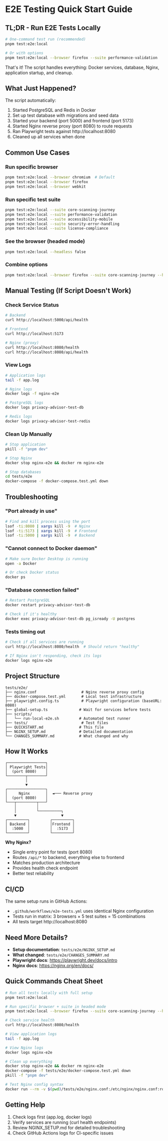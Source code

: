 # E2E Testing Quick Start Guide

## TL;DR - Run E2E Tests Locally

```bash
# One-command test run (recommended)
pnpm test:e2e:local

# Or with options
pnpm test:e2e:local --browser firefox --suite performance-validation
```

That's it! The script handles everything: Docker services, database, Nginx, application startup, and cleanup.

## What Just Happened?

The script automatically:
1. Started PostgreSQL and Redis in Docker
2. Set up test database with migrations and seed data
3. Started your backend (port 5000) and frontend (port 5173)
4. Started Nginx reverse proxy (port 8080) to route requests
5. Ran Playwright tests against http://localhost:8080
6. Cleaned up all services when done

## Common Use Cases

### Run specific browser
```bash
pnpm test:e2e:local --browser chromium  # Default
pnpm test:e2e:local --browser firefox
pnpm test:e2e:local --browser webkit
```

### Run specific test suite
```bash
pnpm test:e2e:local --suite core-scanning-journey
pnpm test:e2e:local --suite performance-validation
pnpm test:e2e:local --suite accessibility-mobile
pnpm test:e2e:local --suite security-error-handling
pnpm test:e2e:local --suite license-compliance
```

### See the browser (headed mode)
```bash
pnpm test:e2e:local --headless false
```

### Combine options
```bash
pnpm test:e2e:local --browser firefox --suite core-scanning-journey --headless false
```

## Manual Testing (If Script Doesn't Work)

### Check Service Status
```bash
# Backend
curl http://localhost:5000/api/health

# Frontend
curl http://localhost:5173

# Nginx (proxy)
curl http://localhost:8080/health
curl http://localhost:8080/api/health
```

### View Logs
```bash
# Application logs
tail -f app.log

# Nginx logs
docker logs -f nginx-e2e

# PostgreSQL logs
docker logs privacy-advisor-test-db

# Redis logs
docker logs privacy-advisor-test-redis
```

### Clean Up Manually
```bash
# Stop application
pkill -f "pnpm dev"

# Stop Nginx
docker stop nginx-e2e && docker rm nginx-e2e

# Stop databases
cd tests/e2e
docker-compose -f docker-compose.test.yml down
```

## Troubleshooting

### "Port already in use"
```bash
# Find and kill process using the port
lsof -ti:8080 | xargs kill -9  # Nginx
lsof -ti:5173 | xargs kill -9  # Frontend
lsof -ti:5000 | xargs kill -9  # Backend
```

### "Cannot connect to Docker daemon"
```bash
# Make sure Docker Desktop is running
open -a Docker

# Or check Docker status
docker ps
```

### "Database connection failed"
```bash
# Restart PostgreSQL
docker restart privacy-advisor-test-db

# Check if it's healthy
docker exec privacy-advisor-test-db pg_isready -U postgres
```

### Tests timing out
```bash
# Check if all services are running
curl http://localhost:8080/health  # Should return "healthy"

# If Nginx isn't responding, check its logs
docker logs nginx-e2e
```

## Project Structure

```
tests/e2e/
├── nginx.conf                    # Nginx reverse proxy config
├── docker-compose.test.yml       # Local test infrastructure
├── playwright.config.ts          # Playwright configuration (baseURL: 8080)
├── global-setup.ts              # Wait for services before tests
├── scripts/
│   └── run-local-e2e.sh         # Automated test runner
├── tests/                        # Test files
├── QUICKSTART.md                # This file
├── NGINX_SETUP.md               # Detailed documentation
└── CHANGES_SUMMARY.md           # What changed and why
```

## How It Works

```
┌─────────────────┐
│ Playwright Tests│
│  (port 8080)    │
└────────┬────────┘
         │
         ▼
┌─────────────────┐
│     Nginx       │  ◄─── Reverse proxy
│  (port 8080)    │
└───┬─────────┬───┘
    │         │
    │         └──────────┐
    ▼                    ▼
┌─────────┐         ┌─────────┐
│ Backend │         │Frontend │
│  :5000  │         │  :5173  │
└─────────┘         └─────────┘
```

**Why Nginx?**
- Single entry point for tests (port 8080)
- Routes `/api/*` to backend, everything else to frontend
- Matches production architecture
- Provides health check endpoint
- Better test reliability

## CI/CD

The same setup runs in GitHub Actions:
- `.github/workflows/e2e-tests.yml` uses identical Nginx configuration
- Tests run in matrix: 3 browsers × 5 test suites = 15 combinations
- All tests target http://localhost:8080

## Need More Details?

- **Setup documentation**: `tests/e2e/NGINX_SETUP.md`
- **What changed**: `tests/e2e/CHANGES_SUMMARY.md`
- **Playwright docs**: https://playwright.dev/docs/intro
- **Nginx docs**: https://nginx.org/en/docs/

## Quick Commands Cheat Sheet

```bash
# Run all tests locally with full setup
pnpm test:e2e:local

# Run specific browser + suite in headed mode
pnpm test:e2e:local --browser firefox --suite core-scanning-journey --headless false

# Check service health
curl http://localhost:8080/health

# View application logs
tail -f app.log

# View Nginx logs
docker logs nginx-e2e

# Clean up everything
docker stop nginx-e2e && docker rm nginx-e2e
docker-compose -f tests/e2e/docker-compose.test.yml down
pkill -f "pnpm dev"

# Test Nginx config syntax
docker run --rm -v $(pwd)/tests/e2e/nginx.conf:/etc/nginx/nginx.conf:ro nginx:alpine nginx -t
```

## Getting Help

1. Check logs first (app.log, docker logs)
2. Verify services are running (curl health endpoints)
3. Review NGINX_SETUP.md for detailed troubleshooting
4. Check GitHub Actions logs for CI-specific issues
